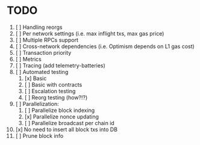 # TODO

1. [ ] Handling reorgs
2. [ ] Per network settings (i.e. max inflight txs, max gas price)
3. [ ] Multiple RPCs support
4. [ ] Cross-network dependencies (i.e. Optimism depends on L1 gas cost)
5. [ ] Transaction priority
6. [ ] Metrics
7. [ ] Tracing (add telemetry-batteries)
8. [ ] Automated testing
   1. [x] Basic
   2. [ ] Basic with contracts
   3. [ ] Escalation testing
   4. [ ] Reorg testing (how?!?)
9.  [ ] Parallelization:
    1.  [ ] Parallelize block indexing
    2.  [x] Parallelize nonce updating
    3.  [ ] Parallelize broadcast per chain id
10. [x] No need to insert all block txs into DB
11. [ ] Prune block info
